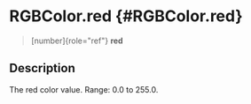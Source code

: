 RGBColor.red {#RGBColor.red}
============

> [number]{role="ref"} **red**

Description
-----------

The red color value. Range: 0.0 to 255.0.
